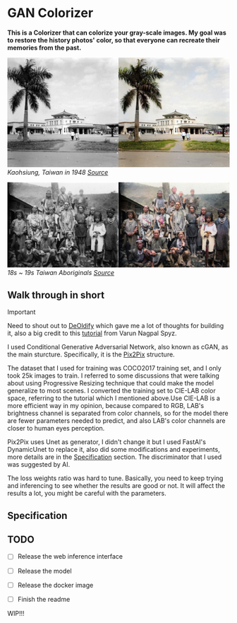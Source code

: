# GAN Colorizer

**This is a Colorizer that can colorize your gray-scale images. My goal was to restore the history photos' color, so that everyone can recreate their memories from the past.**

![Kaohsiung, Taiwan in 1948](Kaohsiung%20Taiwan%20in%201948.jpg)
*Kaohsiung, Taiwan in 1948 [Source](https://www.facebook.com/photo.php?fbid=10151512843949531&id=124164094530&set=a.10151549550209531)*

![18s ~ 19s Taiwanese](18s%20~%2019s%20Taiwan%20Aboriginals.jpg)
*18s ~ 19s Taiwan Aboriginals [Source](https://www.reddit.com/r/TheWayWeWere/comments/192diuh/taiwan_late_1800s_and_early_1900s_by_ryuzo_torii/)*

## Walk through in short
> [!IMPORTANT]
> Need to shout out to [DeOldify](https://github.com/jantic/DeOldify) which gave me a lot of thoughts for building it, also a big credit to this [tutorial](https://www.kaggle.com/code/varunnagpalspyz/pix2pix-is-all-you-need) from Varun Nagpal Spyz.

I used Conditional Generative Adversarial Network, also known as cGAN, as the main sturcture. Specifically, it is the [Pix2Pix](https://github.com/phillipi/pix2pix) structure.

The dataset that I used for training was COCO2017 training set, and I only took 25k images to train. I referred to some discussions that were talking about using Progressive Resizing technique that could make the model generalize to most scenes. 
I converted the training set to CIE-LAB color space, referring to the tutorial which I mentioned above.Use CIE-LAB is a more efficient way in my opinion, because compared to RGB, LAB's brightness channel is separated from color channels, so for the model there are fewer parameters needed to predict, and also LAB's color channels are closer to human eyes perception.

Pix2Pix uses Unet as generator, I didn't change it but I used FastAI's DynamicUnet to replace it, also did some modifications and experiments, more details are in the [Specification](#specification) section. The discriminator that I used was suggested by AI.

The loss weights ratio was hard to tune. Basically, you need to keep trying and inferencing to see whether the results are good or not. It will affect the results a lot, you might be careful with the parameters.

## Specification

## TODO

- [ ] Release the web inference interface
- [ ] Release the model
- [ ] Release the docker image
- [ ] Finish the readme
      

WIP!!!
